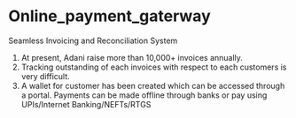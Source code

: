 # Online_payment_gaterway

Seamless Invoicing and Reconciliation System

1. At present, Adani raise more than 10,000+ invoices annually.
2. Tracking outstanding of each invoices with respect to each customers is very difficult.
3. A wallet for customer has been created which can be accessed through a portal. Payments can be made offline
through banks or pay using UPIs/Internet Banking/NEFTs/RTGS
